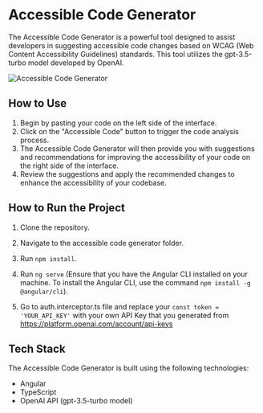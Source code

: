 # Accessible Code Generator

The Accessible Code Generator is a powerful tool designed to assist developers in suggesting accessible code changes based on WCAG (Web Content Accessibility Guidelines) standards. This tool utilizes the gpt-3.5-turbo model developed by OpenAI.

![Accessible Code Generator](https://github.com/jagdishpatil02/accessible-code-generator/assets/18285635/e9c8ed35-bfba-4b74-92fc-160782a3509c)

## How to Use

1. Begin by pasting your code on the left side of the interface.
2. Click on the "Accessible Code" button to trigger the code analysis process.
3. The Accessible Code Generator will then provide you with suggestions and recommendations for improving the accessibility of your code on the right side of the interface.
4. Review the suggestions and apply the recommended changes to enhance the accessibility of your codebase.

## How to Run the Project

1. Clone the repository.

2. Navigate to the accessible code generator folder.

3. Run `npm install`.

4. Run `ng serve` (Ensure that you have the Angular CLI installed on your machine. To install the Angular CLI, use the command `npm install -g @angular/cli`).

5. Go to auth.interceptor.ts file and replace your `const token = 'YOUR_API_KEY'` with your own API Key that you generated from https://platform.openai.com/account/api-keys

## Tech Stack

The Accessible Code Generator is built using the following technologies:

- Angular
- TypeScript
- OpenAI API (gpt-3.5-turbo model)

